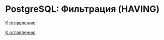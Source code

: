 # PostgreSQL: Фильтрация (HAVING)

<!--

-->

[К оглавлению](../README.md)



[К оглавлению](../README.md)
